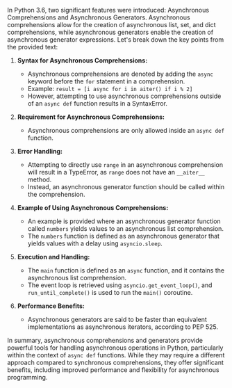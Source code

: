 In Python 3.6, two significant features were introduced: Asynchronous Comprehensions and Asynchronous Generators. Asynchronous comprehensions allow for the creation of asynchronous list, set, and dict comprehensions, while asynchronous generators enable the creation of asynchronous generator expressions. Let's break down the key points from the provided text:

1. **Syntax for Asynchronous Comprehensions:**
   - Asynchronous comprehensions are denoted by adding the `async` keyword before the `for` statement in a comprehension.
   - Example: `result = [i async for i in aiter() if i % 2]`
   - However, attempting to use asynchronous comprehensions outside of an `async def` function results in a SyntaxError.

2. **Requirement for Asynchronous Comprehensions:**
   - Asynchronous comprehensions are only allowed inside an `async def` function.

3. **Error Handling:**
   - Attempting to directly use `range` in an asynchronous comprehension will result in a TypeError, as `range` does not have an `__aiter__` method.
   - Instead, an asynchronous generator function should be called within the comprehension.

4. **Example of Using Asynchronous Comprehensions:**
   - An example is provided where an asynchronous generator function called `numbers` yields values to an asynchronous list comprehension.
   - The `numbers` function is defined as an asynchronous generator that yields values with a delay using `asyncio.sleep`.

5. **Execution and Handling:**
   - The `main` function is defined as an `async` function, and it contains the asynchronous list comprehension.
   - The event loop is retrieved using `asyncio.get_event_loop()`, and `run_until_complete()` is used to run the `main()` coroutine.

6. **Performance Benefits:**
   - Asynchronous generators are said to be faster than equivalent implementations as asynchronous iterators, according to PEP 525.

In summary, asynchronous comprehensions and generators provide powerful tools for handling asynchronous operations in Python, particularly within the context of `async def` functions. While they may require a different approach compared to synchronous comprehensions, they offer significant benefits, including improved performance and flexibility for asynchronous programming.